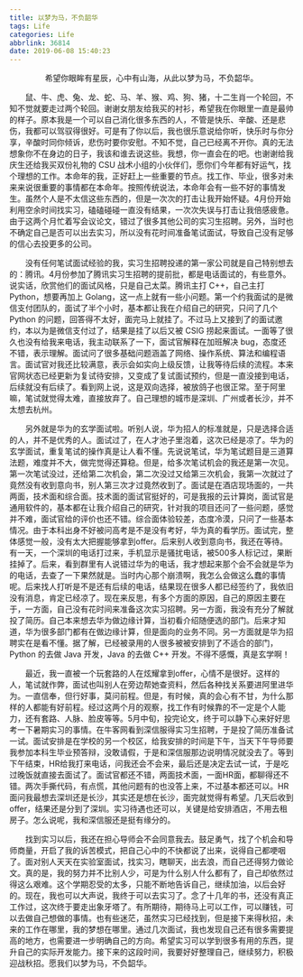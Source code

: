 ```yaml
---
title: 以梦为马，不负韶华
tags: Life
categories: Life
abbrlink: 36814
date: 2019-06-08 15:40:23
---
```


<center>希望你眼眸有星辰，心中有山海，从此以梦为马，不负韶华。</center>

<!--more-->

　　鼠、牛、虎、兔、龙、蛇、马、羊、猴、鸡、狗、猪，十二生肖一个轮回，不知不觉就要走过两个轮回。谢谢女朋友给我买的衬衫，希望我在你眼里一直是最帅的样子。原本我是一个可以自己消化很多东西的人，不管是快乐、辛酸、还是悲伤，我都可以驾驭得很好。可是有了你以后，我也很乐意说给你听，快乐时与你分享，辛酸时同你倾诉，悲伤时要你安慰。不知不觉，自己已经离不开你。真的无法想象你不在身边的日子，我该和谁去说这些。我想，你一直会在的吧。也谢谢给我庆生还给我买双份礼物的 CSU 战术小组的小伙伴们，愿你们今年都有好运气，找个理想的工作。本命年的我，正好赶上一些重要的节点。找工作、毕业，很多对未来来说很重要的事情都在本命年。按照传统说法，本命年会有一些不好的事情发生。虽然个人是不太信这些东西的，但是一次次的打击让我开始怀疑。4月份开始利用空余时间找实习，磕磕碰碰一直没有结果，一次次失误与打击让我倍感疲惫。由于这两个月忙着写会议论文，错过了很多其他公司的实习生招聘。另外，当时也不确定自己是否可以出去实习，所以没有花时间准备笔试面试，导致自己没有足够的信心去投更多的公司。

　　没有任何笔试面试经验的我，实习生招聘投递的第一家公司就是自己特别想去的：腾讯。4月份参加了腾讯实习生招聘的提前批，都是电话面试的，有些意外。说实话，欣赏他们的面试风格，只是自己太菜。腾讯主打 C++，自己主打 Python，想要再加上 Golang，这一点上就有一些小问题。第一个约我面试的是微信支付团队的，面试了半个小时，基本都让我在介绍自己的研究，只问了几个 Python 的问题，回答得不太好，面完马上就挂了。不过马上又接到了的面试邀约，本以为是微信支付过了，结果是挂了以后又被 CSIG 捞起来面试。一面等了很久也没有给我来电话，我主动联系了一下，面试官解释在加班解决 bug，态度还不错，表示理解。面试问了很多基础问题涵盖了网络、操作系统、算法和编程语言。面试官对我还比较满意，表示会如实向上级反馈，让我等待后续的流程。本来官网状态已经更新为复试待安排，又变成了复试面试预约，但是一直没接到电话，后续就没有后续了。看到网上说，这是双向选择，被放鸽子也很正常。至于阿里嘛，笔试就觉得太难，直接放弃了。自己理想的城市是深圳、广州或者长沙，并不太想去杭州。

　　另外就是华为的玄学面试啦。听别人说，华为招人的标准就是，只是选择合适的人，并不是优秀的人。面试过了，在人才池子里泡着，这次已经是凉了。华为的玄学面试，重复笔试的操作真是让人看不懂。先说说笔试，华为笔试题目是三道算法题，难度并不大，做完觉得还算稳。但是，给多次笔试机会的我还是第一次见。第一次笔试没过，还给第二次机会，第二次没过又给第三次机会，我第一次就过了竟然没有收到意向书，别人第三次才过竟然收到了。面试是在酒店现场面的，一共两面，技术面和综合面。技术面的面试官挺好的，可是我报的云计算岗，面试官是通用软件的，基本都在让我介绍自己的研究，针对我的项目还问了一些问题，感觉并不难，面试官给的评价也还不错。综合面体验较差，态度冷漠，只问了一些基本情况。由于本科出身不好被问高考是不是没有考好，华为真的看学历。面试完，整体感觉一般，没有太大把握能够拿到offer。后来别人收到意向书，我还在等待。有一天，一个深圳的电话打过来，手机显示是骚扰电话，被500多人标记过，果断挂掉了。后来，看到群里有人说错过华为的电话，我才想起来那个会不会就是华为的电话，去查了一下果然就是。当时内心那个崩溃啊，我怎么会做这么蠢的事情呢。后来找人打听是不是还有后续的电话，结果现在很多人都已经签约了，我依旧没有消息，肯定已经凉了。现在来反思，有多个方面的原因，自己的原因主要在于，一方面，自己没有花时间来准备这次实习招聘。另一方面，我没有充分了解就投了简历。自己本来想去华为做边缘计算，当初看介绍随便选的部门。后来才知道，华为很多部门都有在做边缘计算，但是面向的业务不同。另一方面就是华为招聘实在是看不懂。据了解，已经被录用的人很多被被安排到了不适合的部门，Python 的去做 Java 开发，Java 的去做 C++ 开发。不得不感慨，真是玄学啊！

　　最近，我一直被一个玩套路的人在炫耀拿到offer，心情不是很好。这样的人，笔试就作弊，面试也叫别人在旁边帮她查资料，然后各种找关系要进阿里进华为。一直信奉，但行好事，莫问前程。但是，有时候，真的会心有不甘，为什么那样的人都能有好前程。经过这两个月的观察，找工作有时候靠的不一定是个人能力，还有套路、人脉、脸皮等等。5月中旬，投完论文，终于可以静下心来好好思考一下暑期实习的事情。在牛客网看到深信服得实习生招聘，于是投了简历准备试一试。面试安排是在学校的另一个校区，给我安排的时间是下午，当天下午导师要我参加本科生毕业预答辩，没敢请假，于是和深信服那边说明情况就没去了。等到下午结束，HR给我打来电话，问我还会不会来，最后还是决定去试一试，于是吃过晚饭就直接去面试了。面试官都还不错，两面技术面，一面HR面，都聊得还不错。两次手撕代码，有点慌，其他问题有的也没答上来，不过基本都还可以。HR面问我最想去深圳还是长沙，其实还是想在长沙，面完就觉得有希望。几天后收到offer，结果还是分到了深圳。实习待遇也还可以，关键是给安排酒店，不用去租房子。怎么说呢，我和深信服还是挺有缘分的。

　　找到实习以后，我还在担心导师会不会同意我去。鼓足勇气，找了个机会和导师商量，开启了我的诉苦模式，把自己心中的不快都说了出来，说得自己都哽咽了。面对别人天天在实验室面试，找实习，瞎聊天，出去浪，而自己还得努力做论文。真的是，我的努力并不比别人少，可是为什么别人什么都有了，自己却依然过得这么艰难。这个学期忍受的太多，只能不断地告诉自己，继续加油，以后会好的。现在，我也可以大声说，我终于可以去实习了。念了十几年的书，还没有真正工作过，这次终于要走出象牙塔了。有所期待，期待马上可以工作，可以赚钱，可以去做自己想做的事情。也有些迷茫，虽然实习已经找到，但是接下来得秋招，未来的工作在哪里，我的梦想在哪里。通过几次面试，我也发现自己还有很多需要提高的地方，也需要进一步明确自己的方向。希望实习可以学到很多有用的东西，提升自己的实际开发能力。接下来的这段时间，我要好好整理自己，继续努力，积极迎战秋招。愿我们以梦为马，不负韶华。